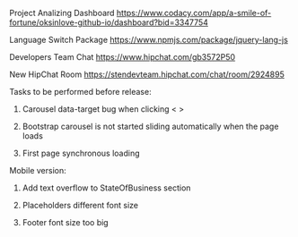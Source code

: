 Project Analizing Dashboard https://www.codacy.com/app/a-smile-of-fortune/oksinlove-github-io/dashboard?bid=3347754

Language Switch Package https://www.npmjs.com/package/jquery-lang-js 

Developers Team Chat https://www.hipchat.com/gb3572P50

New HipChat Room https://stendevteam.hipchat.com/chat/room/2924895


Tasks to be performed before release:

1.	Carousel data-target bug when clicking < >

2.	Bootstrap carousel is not started sliding automatically when the page loads

3.	First page synchronous loading

Mobile version:

1.	Add text overflow to StateOfBusiness section

2.	Placeholders different font size 

3.	Footer font size too big
